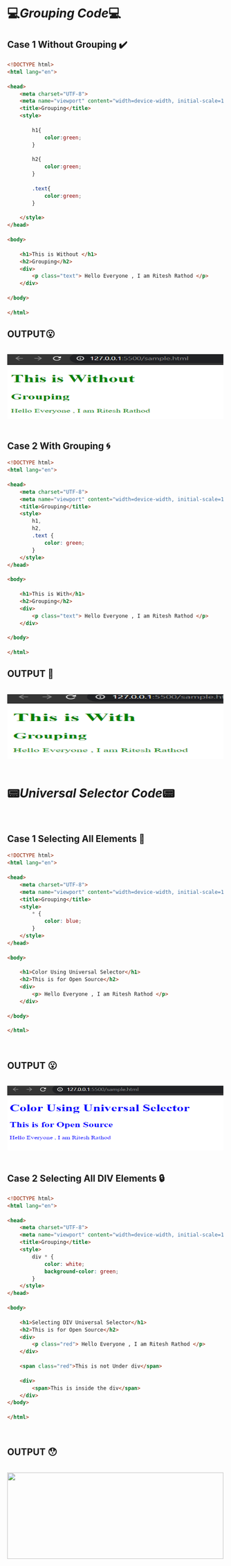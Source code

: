 # :computer:***Grouping Code***:computer:

## Case 1  Without Grouping :heavy_check_mark:

```html
<!DOCTYPE html>
<html lang="en">

<head>
    <meta charset="UTF-8">
    <meta name="viewport" content="width=device-width, initial-scale=1.0">
    <title>Grouping</title>
    <style>

        h1{
            color:green;
        }

        h2{
            color:green;
        }

        .text{
            color:green;
        }
        
    </style>
</head>

<body>

    <h1>This is Without </h1>
    <h2>Grouping</h2>
    <div>
        <p class="text"> Hello Everyone , I am Ritesh Rathod </p>
    </div>

</body>

</html>
```

## OUTPUT:open_mouth:

<br>

<img src="grouping_1.png" width="500px" height="150px">

<br>



<br>


## Case 2 With Grouping :cyclone:

```html
<!DOCTYPE html>
<html lang="en">

<head>
    <meta charset="UTF-8">
    <meta name="viewport" content="width=device-width, initial-scale=1.0">
    <title>Grouping</title>
    <style>
        h1,
        h2,
        .text {
            color: green;
        }
    </style>
</head>

<body>

    <h1>This is With</h1>
    <h2>Grouping</h2>
    <div>
        <p class="text"> Hello Everyone , I am Ritesh Rathod </p>
    </div>

</body>

</html>
```

## OUTPUT :walking:

<br>

<img src="grouping_2.png" width="500px" height="150px">

<br>



<br>


# :pager:***Universal Selector Code***:pager:

<br>

## Case 1  Selecting All Elements :turtle:

```html
<!DOCTYPE html>
<html lang="en">

<head>
    <meta charset="UTF-8">
    <meta name="viewport" content="width=device-width, initial-scale=1.0">
    <title>Grouping</title>
    <style>
        * {
            color: blue;
        }
    </style>
</head>

<body>

    <h1>Color Using Universal Selector</h1>
    <h2>This is for Open Source</h2>
    <div>
        <p> Hello Everyone , I am Ritesh Rathod </p>
    </div>

</body>

</html>
```
<br>

## OUTPUT :open_mouth:


<br>

<img src="universal_1.png" width="500px" height="150px">

<br>



<br>

## Case 2  Selecting All DIV Elements :lock:

```html
<!DOCTYPE html>
<html lang="en">

<head>
    <meta charset="UTF-8">
    <meta name="viewport" content="width=device-width, initial-scale=1.0">
    <title>Grouping</title>
    <style>
        div * {
            color: white;
            background-color: green;
        }
    </style>
</head>

<body>

    <h1>Selecting DIV Universal Selector</h1>
    <h2>This is for Open Source</h2>
    <div>
        <p class="red"> Hello Everyone , I am Ritesh Rathod </p>
    </div>

    <span class="red">This is not Under div</span>

    <div>
        <span>This is inside the div</span>
    </div>
</body>

</html>
```
<br>

## OUTPUT :hushed:

<br>

<img src="../Images/universal_2.png" width="500px" height="200px">

<br>
